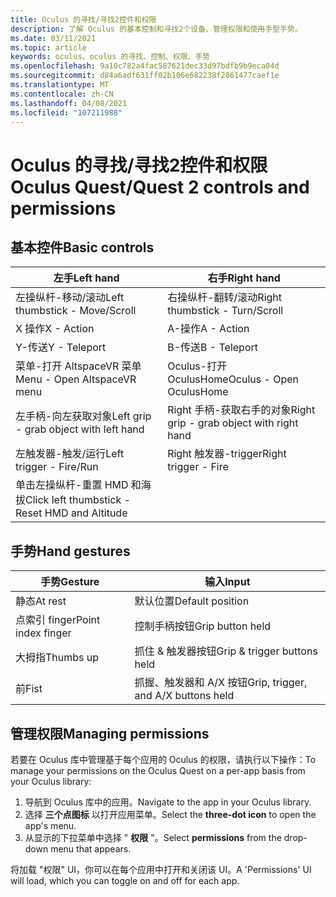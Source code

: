 ```yaml
---
title: Oculus 的寻找/寻找2控件和权限
description: 了解 Oculus 的基本控制和寻找2个设备、管理权限和使用手型手势。
ms.date: 03/11/2021
ms.topic: article
keywords: oculus、oculus 的寻找、控制、权限、手势
ms.openlocfilehash: 9a10c782a4fac587621dec33d97bdfb9b9eca04d
ms.sourcegitcommit: d84a6adf631ff02b106e682238f2861477caef1e
ms.translationtype: MT
ms.contentlocale: zh-CN
ms.lasthandoff: 04/08/2021
ms.locfileid: "107211988"
---
```

# <a name="oculus-questquest-2-controls-and-permissions"></a><span data-ttu-id="04a45-104">Oculus 的寻找/寻找2控件和权限</span><span class="sxs-lookup"><span data-stu-id="04a45-104">Oculus Quest/Quest 2 controls and permissions</span></span>

## <a name="basic-controls"></a><span data-ttu-id="04a45-105">基本控件</span><span class="sxs-lookup"><span data-stu-id="04a45-105">Basic controls</span></span>

<!-- Missing images -->

| <span data-ttu-id="04a45-106">左手</span><span class="sxs-lookup"><span data-stu-id="04a45-106">Left hand</span></span> | <span data-ttu-id="04a45-107">右手</span><span class="sxs-lookup"><span data-stu-id="04a45-107">Right hand</span></span> |
|---|---|
| <span data-ttu-id="04a45-108">左操纵杆-移动/滚动</span><span class="sxs-lookup"><span data-stu-id="04a45-108">Left thumbstick - Move/Scroll</span></span> | <span data-ttu-id="04a45-109">右操纵杆-翻转/滚动</span><span class="sxs-lookup"><span data-stu-id="04a45-109">Right thumbstick - Turn/Scroll</span></span> |
| <span data-ttu-id="04a45-110">X 操作</span><span class="sxs-lookup"><span data-stu-id="04a45-110">X - Action</span></span> | <span data-ttu-id="04a45-111">A-操作</span><span class="sxs-lookup"><span data-stu-id="04a45-111">A - Action</span></span> |
| <span data-ttu-id="04a45-112">Y-传送</span><span class="sxs-lookup"><span data-stu-id="04a45-112">Y - Teleport</span></span> | <span data-ttu-id="04a45-113">B-传送</span><span class="sxs-lookup"><span data-stu-id="04a45-113">B - Teleport</span></span> |
| <span data-ttu-id="04a45-114">菜单-打开 AltspaceVR 菜单</span><span class="sxs-lookup"><span data-stu-id="04a45-114">Menu - Open AltspaceVR menu</span></span> | <span data-ttu-id="04a45-115">Oculus-打开 OculusHome</span><span class="sxs-lookup"><span data-stu-id="04a45-115">Oculus - Open OculusHome</span></span> |
| <span data-ttu-id="04a45-116">左手柄-向左获取对象</span><span class="sxs-lookup"><span data-stu-id="04a45-116">Left grip - grab object with left hand</span></span> | <span data-ttu-id="04a45-117">Right 手柄-获取右手的对象</span><span class="sxs-lookup"><span data-stu-id="04a45-117">Right grip - grab object with right hand</span></span> |
| <span data-ttu-id="04a45-118">左触发器-触发/运行</span><span class="sxs-lookup"><span data-stu-id="04a45-118">Left trigger - Fire/Run</span></span> | <span data-ttu-id="04a45-119">Right 触发器-trigger</span><span class="sxs-lookup"><span data-stu-id="04a45-119">Right trigger - Fire</span></span> |
| <span data-ttu-id="04a45-120">单击左操纵杆-重置 HMD 和海拔</span><span class="sxs-lookup"><span data-stu-id="04a45-120">Click left thumbstick - Reset HMD and Altitude</span></span> |  |

## <a name="hand-gestures"></a><span data-ttu-id="04a45-121">手势</span><span class="sxs-lookup"><span data-stu-id="04a45-121">Hand gestures</span></span>

| <span data-ttu-id="04a45-122">手势</span><span class="sxs-lookup"><span data-stu-id="04a45-122">Gesture</span></span> | <span data-ttu-id="04a45-123">输入</span><span class="sxs-lookup"><span data-stu-id="04a45-123">Input</span></span> |
|---|---|
| <span data-ttu-id="04a45-124">静态</span><span class="sxs-lookup"><span data-stu-id="04a45-124">At rest</span></span> | <span data-ttu-id="04a45-125">默认位置</span><span class="sxs-lookup"><span data-stu-id="04a45-125">Default position</span></span> |
| <span data-ttu-id="04a45-126">点索引 finger</span><span class="sxs-lookup"><span data-stu-id="04a45-126">Point index finger</span></span> | <span data-ttu-id="04a45-127">控制手柄按钮</span><span class="sxs-lookup"><span data-stu-id="04a45-127">Grip button held</span></span> |
| <span data-ttu-id="04a45-128">大拇指</span><span class="sxs-lookup"><span data-stu-id="04a45-128">Thumbs up</span></span> | <span data-ttu-id="04a45-129">抓住 & 触发器按钮</span><span class="sxs-lookup"><span data-stu-id="04a45-129">Grip & trigger buttons held</span></span> |
| <span data-ttu-id="04a45-130">前</span><span class="sxs-lookup"><span data-stu-id="04a45-130">Fist</span></span> | <span data-ttu-id="04a45-131">抓握、触发器和 A/X 按钮</span><span class="sxs-lookup"><span data-stu-id="04a45-131">Grip, trigger, and A/X buttons held</span></span> |

## <a name="managing-permissions"></a><span data-ttu-id="04a45-132">管理权限</span><span class="sxs-lookup"><span data-stu-id="04a45-132">Managing permissions</span></span>

<!-- Missing image -->

<span data-ttu-id="04a45-133">若要在 Oculus 库中管理基于每个应用的 Oculus 的权限，请执行以下操作：</span><span class="sxs-lookup"><span data-stu-id="04a45-133">To manage your permissions on the Oculus Quest on a per-app basis from your Oculus library:</span></span>

1. <span data-ttu-id="04a45-134">导航到 Oculus 库中的应用。</span><span class="sxs-lookup"><span data-stu-id="04a45-134">Navigate to the app in your Oculus library.</span></span>
2. <span data-ttu-id="04a45-135">选择 **三个点图标** 以打开应用菜单。</span><span class="sxs-lookup"><span data-stu-id="04a45-135">Select the **three-dot icon** to open the app's menu.</span></span>
3. <span data-ttu-id="04a45-136">从显示的下拉菜单中选择 " **权限** "。</span><span class="sxs-lookup"><span data-stu-id="04a45-136">Select **permissions** from the drop-down menu that appears.</span></span>

<span data-ttu-id="04a45-137">将加载 "权限" UI，你可以在每个应用中打开和关闭该 UI。</span><span class="sxs-lookup"><span data-stu-id="04a45-137">A 'Permissions' UI will load, which you can toggle on and off for each app.</span></span>